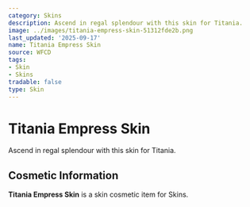 ```yaml
---
category: Skins
description: Ascend in regal splendour with this skin for Titania.
image: ../images/titania-empress-skin-51312fde2b.png
last_updated: '2025-09-17'
name: Titania Empress Skin
source: WFCD
tags:
- Skin
- Skins
tradable: false
type: Skin
---
```


# Titania Empress Skin

Ascend in regal splendour with this skin for Titania.

## Cosmetic Information

**Titania Empress Skin** is a skin cosmetic item for Skins.

